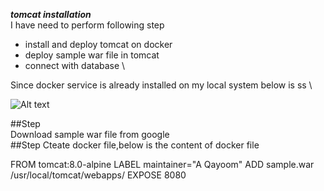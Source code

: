 ***tomcat installation*** \
I have need to perform following step
- install and deploy tomcat on docker
- deploy sample war file in tomcat
- connect with database \

Since docker service is already installed on my local system below is ss \

![Alt text](https://github.com/qayoom321/tomcat.md/blob/main/Screenshot%20from%202022-11-21%2016-07-56.png "docker status")

##Step \
Download sample war file from google \
##Step Cteate docker file,below is the content of docker file

FROM tomcat:8.0-alpine
LABEL maintainer="A Qayoom"
ADD sample.war /usr/local/tomcat/webapps/
EXPOSE 8080


